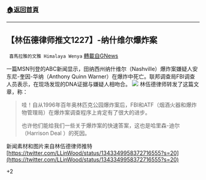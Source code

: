 ###  [:house:返回首頁](https://github.com/ourhimalayas/txt)
---

## 【林伍德律师推文1227】-纳什维尔爆炸案
` 喜馬拉雅的文雅 Himalaya Wenya` [轉載自GNews](https://gnews.org/zh-hans/691756/)

一篇MSN刊登的ABC新闻显示，田纳西州纳什维尔（Nashville）爆炸案嫌疑人安东尼-奎因-华纳（Anthony Quinn Warner）在爆炸中死亡。联邦调查局FBI调查人员表示，在现场发现的DNA证据与嫌疑人相吻合。
![]()![](https://gnews.org/wp-content/uploads/2020/12/tw2-2.png)
林伍德律师转发了这篇文章，称：


> 哇！自从1996年百年奥林匹克公园爆炸案后，FBI和ATF（烟酒火器和爆炸物管理局）在爆炸案调查程序上肯定有了很大的进步。
> 
> 也许他们能给我们一些关于爆炸案的快速答案，这也是哈里森-迪尔（Harrison Deal ）的死因。


新闻素材和图片来自林伍德律师推特 [https://twitter.com/LLinWood/status/1343349958372716555?s=20](https://twitter.com/LLinWood/status/1343349958372716555?s=20)

+2

